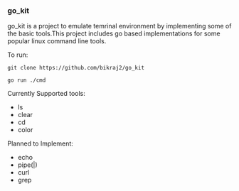 ### go_kit

go_kit is a project to emulate temrinal environment by implementing some of the basic tools.This project includes go based implementations for some popular linux command line tools.

To run:
```
git clone https://github.com/bikraj2/go_kit
```

```
go run ./cmd
```

Currently Supported tools:
- ls
- clear
- cd 
- color

Planned to Implement:
- echo
- pipe(|)
- curl 
- grep

